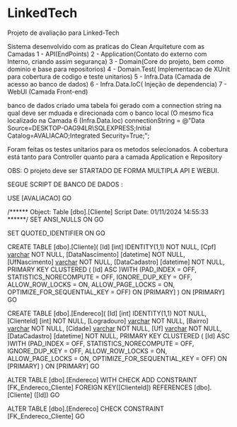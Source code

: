 # LinkedTech
Projeto de avaliação para Linked-Tech

Sistema desenvolvido com as praticas do Clean Arquiteture com as Camadas 1 - API(EndPoints) 2 - Application(Contato do externo com Interno, criando assim segurança) 3 - Domain(Core do projeto, bem como dominio e base para repositorios) 4 - Domain.Test( Implementacao de XUnit para cobertura de codigo e teste unitarios) 5 - Infra.Data (Camada de acesso ao banco de dados) 6 - Infra.Data.IoC( Injeção de dependencia) 7 - WebUI (Camada Front-end)

banco de dados criado uma tabela foi gerado com a connection string na qual deve ser mduada e direcionada com o banco local (O mesmo fica localizado na Camada 6 (Infra.Data.Ioc)
connectionString = @"Data Source=DESKTOP-OAG94LR\SQLEXPRESS;Initial Catalog=AVALIACAO;Integrated Security=True;";

Foram feitas os testes unitarios para os metodos selecionados. A cobertura está tanto para Controller quanto para a camada Application e Repository

OBS: O projeto deve ser STARTADO DE FORMA MULTIPLA API E WEBUI.

SEGUE SCRIPT DE BANCO DE DADOS :

USE [AVALIACAO]
GO

/****** Object:  Table [dbo].[Cliente]    Script Date: 01/11/2024 14:55:33 ******/
SET ANSI_NULLS ON
GO

SET QUOTED_IDENTIFIER ON
GO

CREATE TABLE [dbo].[Cliente](
	[Id] [int] IDENTITY(1,1) NOT NULL,
	[Cpf] [varchar](11) NOT NULL,
	[DataNascimento] [datetime] NOT NULL,
	[UfNascimento] [varchar](2) NOT NULL,
	[DataCadastro] [datetime] NOT NULL,
PRIMARY KEY CLUSTERED 
(
	[Id] ASC
)WITH (PAD_INDEX = OFF, STATISTICS_NORECOMPUTE = OFF, IGNORE_DUP_KEY = OFF, ALLOW_ROW_LOCKS = ON, ALLOW_PAGE_LOCKS = ON, OPTIMIZE_FOR_SEQUENTIAL_KEY = OFF) ON [PRIMARY]
) ON [PRIMARY]
GO


CREATE TABLE [dbo].[Endereco](
	[Id] [int] IDENTITY(1,1) NOT NULL,
	[ClienteId] [int] NOT NULL,
	[Logradouro] [varchar](500) NOT NULL,
	[Bairro] [varchar](100) NOT NULL,
	[Cidade] [varchar](100) NOT NULL,
	[Uf] [varchar](2) NOT NULL,
	[DataCadastro] [datetime] NOT NULL,
PRIMARY KEY CLUSTERED 
(
	[Id] ASC
)WITH (PAD_INDEX = OFF, STATISTICS_NORECOMPUTE = OFF, IGNORE_DUP_KEY = OFF, ALLOW_ROW_LOCKS = ON, ALLOW_PAGE_LOCKS = ON, OPTIMIZE_FOR_SEQUENTIAL_KEY = OFF) ON [PRIMARY]
) ON [PRIMARY]
GO

ALTER TABLE [dbo].[Endereco]  WITH CHECK ADD  CONSTRAINT [FK_Endereco_Cliente] FOREIGN KEY([ClienteId])
REFERENCES [dbo].[Cliente] ([Id])
GO

ALTER TABLE [dbo].[Endereco] CHECK CONSTRAINT [FK_Endereco_Cliente]
GO
